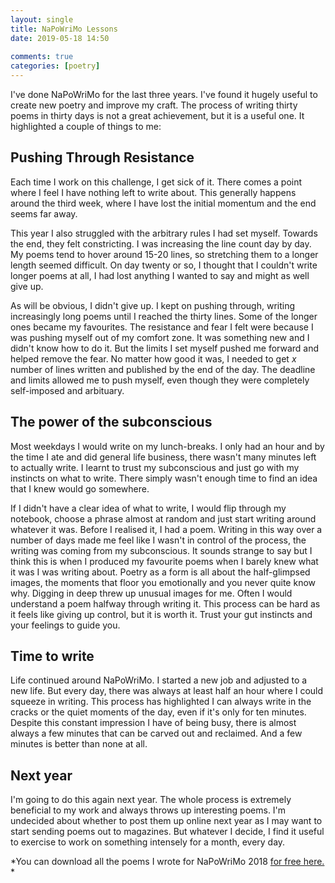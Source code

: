 ```yaml
---  
layout: single  
title: NaPoWriMo Lessons  
date: 2019-05-18 14:50  
  
comments: true  
categories: [poetry]  
---  
```


I've done NaPoWriMo for the last three years. I've found it hugely useful to create new poetry and improve my craft. The process of writing thirty poems in thirty days is not a great achievement, but it is a useful one. It highlighted a couple of things to me:  

<h2>Pushing Through Resistance</h2>  


Each time I work on this challenge, I get sick of it. There comes a point where I feel I have nothing left to write about. This generally happens around the third week, where I have lost the initial momentum and the end seems far away.  



This year I also struggled with the arbitrary rules I had set myself. Towards the end, they felt constricting. I was increasing the line count day by day. My poems tend to hover around 15-20 lines, so stretching them to a longer length seemed difficult. On day twenty or so, I thought that I couldn't write longer poems at all, I had lost anything I wanted to say and might as well give up.  

As will be obvious, I didn't give up. I kept on pushing through, writing increasingly long poems until I reached the thirty lines. Some of the longer ones became my favourites.  The resistance and fear I felt were because I was pushing myself out of my comfort zone. It was something new and I didn't know how to do it. But the limits I set myself pushed me forward and helped remove the fear. No matter how good it was, I needed to get *x* number of lines written and published by the end of the day. The deadline and limits allowed me to push myself, even though they were completely self-imposed and arbituary.   

<h2>The power of the subconscious</h2>  

Most weekdays I would write on my lunch-breaks. I only had an hour and by the time I ate and did general life business, there wasn't many minutes left to actually write. I learnt to trust my subconscious and just go with my instincts on what to write. There simply wasn't enough time to find an idea that I knew would go somewhere.   

If I didn't have a clear idea of what to write, I would flip through my notebook, choose a phrase almost at random and just start writing around whatever it was. Before I realised it, I had a poem. Writing in this way over a number of days made me feel like I wasn't in control of the process, the writing was coming from my subconscious. It sounds strange to say but I think this is when I produced my favourite poems when I barely knew what it was I was writing about. Poetry as a form is all about the half-glimpsed images, the moments that floor you emotionally and you never quite know why. Digging in deep threw up unusual images for me. Often I would understand a poem halfway through writing it. This process can be hard as it feels like giving up control, but it is worth it. Trust your gut instincts and your feelings to guide you.  

<h2>Time to write</h2>  

Life continued around NaPoWriMo. I started a new job and adjusted to a new life. But every day, there was always at least half an hour where I could squeeze in writing. This process has highlighted I can always write in the cracks or the quiet moments of the day, even if it's only for ten minutes.  Despite this constant impression I have of being busy, there is almost always a few minutes that can be carved out and reclaimed. And a few minutes is better than none at all.   

<h2>Next year</h2>  


I'm going to do this again next year. The whole process is extremely beneficial to my work and always throws up interesting poems. I'm undecided about whether to post them up online next year as I may want to start sending poems out to magazines. But whatever I decide, I find it useful to exercise to work on something intensely for a month, every day.   



*You can download all the poems I wrote for NaPoWriMo 2018 <a href="/aprilfog/">for free here.</a> *  
